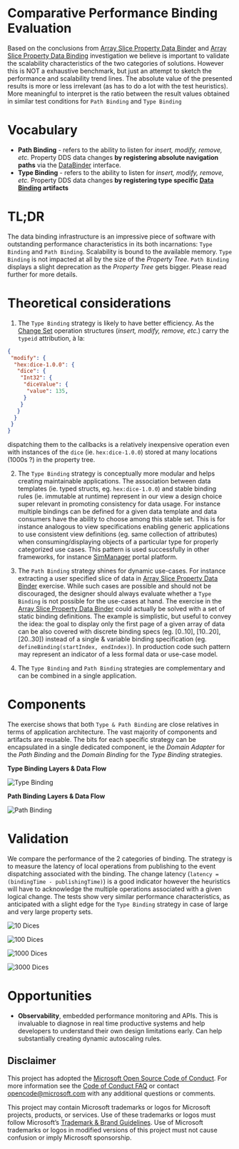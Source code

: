 # Comparative Performance Binding Evaluation 

Based on the conclusions from [Array Slice Property Data Binder](../array-slice-property-binder) and [Array Slice Property Data Binding](../array-slice-property-binding) investigation we believe is important to validate the scalability characteristics of the two categories of solutions. However this is NOT a exhaustive benchmark, but just an attempt to sketch the performance and scalability trend lines. The absolute value of the presented results is more or less irrelevant (as has to do a lot with the test heuristics). More meaningful to interpret is the ratio between the result values obtained in similar test conditions for `Path Binding` and `Type Binding`


# Vocabulary

- __Path Binding__ - refers to the ability to listen for _insert, modify, remove, etc._ Property DDS data changes __by registering absolute navigation paths__ via the [DataBinder](https://github.com/microsoft/FluidFramework/blob/main/experimental/PropertyDDS/packages/property-binder/src/data_binder/dataBinder.ts) interface.
- __Type Binding__ - refers to the ability to listen for _insert, modify, remove, etc._ Property DDS data changes __by registering type specific [Data Binding](https://github.com/microsoft/FluidFramework/blob/main/experimental/PropertyDDS/packages/property-binder/src/data_binder/dataBinding.ts) artifacts__


# TL;DR

The data binding infrastructure is an impressive piece of software with outstanding performance characteristics in its both incarnations: `Type Binding` and `Path Binding`. Scalability is bound to the available memory. `Type Binding` is not impacted at all by the size of the _Property Tree_. `Path Binding` displays a slight deprecation as the _Property Tree_ gets bigger. Please read further for more details.


# Theoretical considerations

1.  The `Type Binding` strategy is likely to have better efficiency. As the [Change Set](https://github.com/microsoft/FluidFramework/blob/main/experimental/PropertyDDS/packages/property-changeset/src/changeset.ts) operation structures (_insert, modify, remove, etc._) carry the `typeid` attribution, à la:
```json
{
 "modify": {
  "hex:dice-1.0.0": {
   "dice": {
    "Int32": {
     "diceValue": {
      "value": 135,
     }
    }
   }
  }
 }
}
```
dispatching them to the callbacks is a relatively inexpensive operation even with instances of the `dice` (ie. `hex:dice-1.0.0`) stored at many locations (1000s ?) in the property tree.

2. The `Type Binding` strategy is conceptually more modular and helps creating maintainable applications. The association between data templates (ie. typed structs, eg.  `hex:dice-1.0.0`) and stable binding rules (ie. immutable at runtime) represent in our view a design choice super relevant in promoting consistency for data usage. For instance multiple bindings can be defined for a given data template and data consumers have the ability to choose among this stable set. This is for instance analogous to view specifications enabling generic applications to use consistent view definitions (eg. same collection of attributes) when consuming/displaying objects of a particular type for properly categorized use cases. This pattern is used successfully in other frameworks, for instance [SimManager](https://www.mscsoftware.com/product/simmanager) portal platform.

3. The `Path Binding` strategy shines for dynamic use-cases. For instance extracting a user specified slice of data in [Array Slice Property Data Binder](../array-slice-property-binder) exercise. While such cases are possible and should not be discouraged, the designer should always evaluate whether a `Type Binding` is not possible for the use-cases at hand. The exercise in the [Array Slice Property Data Binder](../array-slice-property-binder) could actually be solved with a set of static binding definitions. The example is simplistic, but useful to convey the idea: the goal to display only the first page of a given array of data can be also covered with discrete binding specs (eg. [0..10], [10..20], [20..30]) instead of a single & variable binding specification (eg. `defineBinding(startIndex, endIndex)`). In production code such pattern may represent an indicator of a less formal data or use-case model.

4. The `Type Binding` and   `Path Binding` strategies are complementary and can be combined in a single application.

# Components

The exercise shows that both `Type & Path Binding` are close relatives in terms of application architecture. The vast majority of components and artifacts are reusable. The bits for each specific strategy can be encapsulated in a single dedicated component, ie the _Domain Adapter_ for the _Path Binding_ and the _Domain Binding_ for the _Type Binding_ strategies.

__Type Binding Layers & Data Flow__

![Type Binding](./doc/img/type-binding.png)

__Path Binding Layers & Data Flow__

![Path Binding](./doc/img/path-binding.png)


# Validation

We compare the performance of the 2 categories of binding. The strategy is to measure the latency of local operations from publishing to the event dispatching associated with the binding. The change latency (`latency = (bindingTime - publishingTime)`) is a good indicator however the heuristics will have to acknowledge the multiple operations associated with a given logical change. The tests show very similar performance characteristics, as anticipated with a slight edge for the `Type Binding` strategy in case of large and very large property sets.


![10 Dices](./doc/img/10-dices.png)

![100 Dices](./doc/img/100-dices.png)

![1000 Dices](./doc/img/1000-dices.png)

![3000 Dices](./doc/img/3000-dices.png)


# Opportunities

- __Observability__, embedded performance monitoring and APIs. This is invaluable to diagnose in real time productive systems and help developers to understand their own design limitations early. Can help substantially creating dynamic autoscaling rules.




## Disclaimer

This project has adopted the [Microsoft Open Source Code of Conduct](https://opensource.microsoft.com/codeofconduct/).
For more information see the [Code of Conduct FAQ](https://opensource.microsoft.com/codeofconduct/faq/) or contact
[opencode@microsoft.com](mailto:opencode@microsoft.com) with any additional questions or comments.

This project may contain Microsoft trademarks or logos for Microsoft projects, products, or services. Use of these
trademarks or logos must follow Microsoft’s [Trademark & Brand Guidelines](https://www.microsoft.com/trademarks). Use of
Microsoft trademarks or logos in modified versions of this project must not cause confusion or imply Microsoft
sponsorship.
